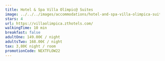 ```yaml
---
title: Hotel & Spa Villa Olímpic@ Suites
image: ../../../images/accommodations/hotel-and-spa-villa-olimpica-suites.png
stars: 4
url: https://villaolimpica.zthotels.com/
walkingTime: 10 min
breakfast: false
adultOne: 149.00€ / night
adultsTwo: 168.00€ / night
tax: 3,80€ night / room
promotionCode: NEXTFLOW22
---
```

